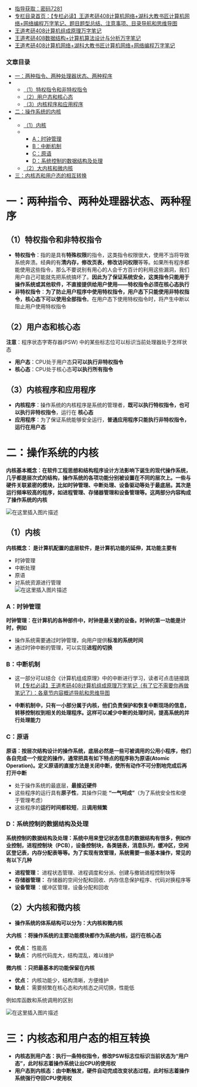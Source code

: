  

- [指导获取：密码7281](https://url18.ctfile.com/f/22722418-803125355-edf378)
- [专栏目录首页：【专栏必读】王道考研408计算机网络+湖科大教书匠计算机网络+网络编程万字笔记、题目题型总结、注意事项、目录导航和思维导图](https://zhangxing-tech.blog.csdn.net/article/details/121004242?spm=1001.2014.3001.5502)
- [王道考研408计算机组成原理万字笔记](https://zhangxing-tech.blog.csdn.net/article/details/120664162?spm=1001.2014.3001.5502)
- [王道考研408数据结构+计算机算法设计与分析万字笔记](https://blog.csdn.net/qq_39183034/article/details/121501138?spm=1001.2014.3001.5501)
- [王道考研408计算机网络+湖科大教书匠计算机网络+网络编程万字笔记](https://zhangxing-tech.blog.csdn.net/article/details/125668174)

### 文章目录

- [一：两种指令、两种处理器状态、两种程序](#_10)
- - [（1）特权指令和非特权指令](#1_13)
  - [（2）用户态和核心态](#2_21)
  - [（3）内核程序和应用程序](#3_30)
- [二：操作系统的内核](#_37)
- - [（1）内核](#1_42)
  - - [A：时钟管理](#A_52)
    - [B：中断机制](#B_60)
    - [C：原语](#C_67)
    - [D：系统控制的数据结构及处理](#D_79)
  - [（2）大内核和微内核](#2_88)
- [三：内核态和用户态的相互转换](#_108)

# 一：两种指令、两种处理器状态、两种程序

## （1）特权指令和非特权指令

- **特权指令**：指的是具有**特殊权限**的指令，这类指令权限很大，使用不当将导致系统奔溃。经典的有**清内存，修改页表，修改访问权限**等等。如果所有程序都能使用这些指令，那么不要说别有用心的人会千方百计的利用这些漏洞，我们用户自己可能就先把系统搞坏了。**因此为了保证系统安全，这类指令只能用于操作系统或其他软件，不直接提供给用户使用——特权指令必须在核心态执行**
- **非特权指令**：**为了防止用户程序中使用特权指令，用户态下只能使用非特权指令，核心态下可以使用全部指令**。在用户态下使用特权指令时，将产生中断以阻止用户使用特权指令

## （2）用户态和核心态

**注意**：程序状态字寄存器\(PSW\) 中的某些标志位可以标识当前处理器处于怎样状态

- **用户态**：CPU处于用户态**只可以执行非特权指令**
- **核心态**：CPU处于核心态**可以执行所有指令**

## （3）内核程序和应用程序

- **内核程序**：操作系统的内核程序是系统的管理者，**既可以执行特权指令，也可以执行非特权指令**，运行在 **核心态**
- **应用程序**：为了保证系统能够安全运行，**普通应用程序只能执行非特权指令，运行在用户态**

# 二：操作系统的内核

**内核基本概念：在软件工程思想和结构程序设计方法影响下诞生的现代操作系统，几乎都是层次式的结构，操作系统的各项功能分别被设置在不同的层次上。一些与硬件关联紧密的模块，比如时钟管理、中断处理、设备驱动等处于最底层。其次是运行频率较高的程序，如进程管理、存储器管理和设备管理等。这两部分内容构成了操作系统的内核**

![在这里插入图片描述](https://ziquyun.com/main/csdn/img?url=https%3A%2F%2Fimg-blog.csdnimg.cn%2Fa2198e713ac541c49a5aabdfc6b30895.png%3Fx-oss-process%3Dimage%2Fwatermark%2Ctype_ZHJvaWRzYW5zZmFsbGJhY2s%2Cshadow_50%2Ctext_Q1NETiBA5b-r5LmQ5rGf5rmW%2Csize_20%2Ccolor_FFFFFF%2Ct_70%2Cg_se%2Cx_16&rfUrl=https%3A%2F%2Fzhangxing-tech.blog.csdn.net%2Farticle%2Fdetails%2F120825466)

## （1）内核

**内核概念： 是计算机配置的底层软件，是计算机功能的延伸，其功能主要有**

- 时钟管理
- 中断处理
- 原语
- 对系统资源进行管理  
  ![在这里插入图片描述](https://ziquyun.com/main/csdn/img?url=https%3A%2F%2Fimg-blog.csdnimg.cn%2F1c5ff9c789c340a08895bbf1b95a4110.png%3Fx-oss-process%3Dimage%2Fwatermark%2Ctype_ZHJvaWRzYW5zZmFsbGJhY2s%2Cshadow_50%2Ctext_Q1NETiBA5b-r5LmQ5rGf5rmW%2Csize_20%2Ccolor_FFFFFF%2Ct_70%2Cg_se%2Cx_16&rfUrl=https%3A%2F%2Fzhangxing-tech.blog.csdn.net%2Farticle%2Fdetails%2F120825466)

### A：时钟管理

**时钟管理：在计算机的各种部件中，时钟是最关键的设备。时钟的第一功能是计时，例如**

- 操作系统需要通过时钟管理，向用户提供**标准的系统时间**
- 通过时钟中断的管理，可以实现**进程的切换**

### B：中断机制

- 这一部分可以结合《计算机组成原理》中的中断进行学习，读者可点击链接跳转[【专栏必读】王道考研408计算机组成原理万字笔记（有了它不需要你再做笔记了）：各章节内容概述导航和思维导图](https://blog.csdn.net/qq_39183034/article/details/120664162?spm=1001.2014.3001.5502)

- **中断机制中，只有一小部分属于内核，他们负责保护和恢复中断现场的信息，转移控制权到相关的处理程序。这样可以减少中断的处理时间，提高系统的并行处理能力**

### C：原语

**原语：按层次结构设计的操作系统，底层必然是一些可被调用的公用小程序，他们各自完成一个规定的操作，通常把具有如下特点的程序称为原语\(Atomic Operation\)。定义原语的直接方法是关闭中断，使所有动作不可分割地完成后再打开中断**

- 处于操作系统的最底层，**最接近硬件**
- 这些程序的运行具有**原子性**，其操作只能 **“一气呵成”**（为了系统安全性和便于管理考虑）
- 这些程序的**运行时间都较短**，且**调用频繁**

### D：系统控制的数据结构及处理

**系统控制的数据结构及处理：系统中用来登记状态信息的数据结构有很多，例如作业控制，进程控制块（PCB），设备控制块，各类链表，消息队列，缓冲区，空闲区登记表，内存分配表等等。为了实现有效管理，系统需要一些基本操作，常见的有以下几种**

- **进程管理：** 进程状态管理、进程调度和分派、创建与撤销进程控制块等
- **存储器管理：** 存储器的空间分配和回收、内存信息保护程序、代码对换程序等
- **设备管理** ：缓冲区管理，设备分配和回收

## （2）大内核和微内核

- **操作系统的体系结构可以分为：大内核和微内核**

**大内核 ：将操作系统的主要功能模块都作为系统内核，运行在核心态**

- **优点：** 性能高
- **缺点：** 内核代码庞大，结构混乱，难以维护

**微内核 ：只把最基本的功能保留在内核**

- **优点：** 内核功能少，结构清晰，方便维护
- **缺点：** 需要频繁在核心态和内核态之间切换，性能低

例如库函数和系统调用的区别

![在这里插入图片描述](https://ziquyun.com/main/csdn/img?url=https%3A%2F%2Fimg-blog.csdnimg.cn%2F408f4dfdcf4745f8aa3070b7394e1332.png%3Fx-oss-process%3Dimage%2Fwatermark%2Ctype_d3F5LXplbmhlaQ%2Cshadow_50%2Ctext_Q1NETiBA5b-r5LmQ5rGf5rmW%2Csize_20%2Ccolor_FFFFFF%2Ct_70%2Cg_se%2Cx_16&rfUrl=https%3A%2F%2Fzhangxing-tech.blog.csdn.net%2Farticle%2Fdetails%2F120825466)

# 三：内核态和用户态的相互转换

- **内核态到用户态：执行一条特权指令，修改PSW标志位标识当前状态为“用户态”，此时标志着操作系统让出CPU的使用权**
- **用户态到内核态：由中断触发，硬件自动完成改变状态过程，此时标志着操作系统强行夺回CPU使用权**